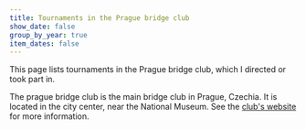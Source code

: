 ```yaml
---
title: Tournaments in the Prague bridge club 
show_date: false
group_by_year: true
item_dates: false
---
```


This page lists tournaments in the Prague bridge club, which I directed or took part in. 

The prague bridge club is the main bridge club in Prague, Czechia. It is located in the city center, near the National Museum. See the [club's website](https://bkpraha.cz/) for more information.